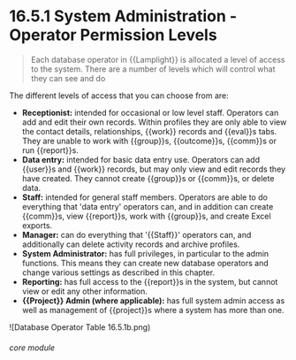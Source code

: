 # 16.5.1 System Administration - Operator Permission Levels

> Each database operator in {{Lamplight}} is allocated a level of access to the system. There are a number of levels which will control what they can see and do



The different levels of access that you can choose from are:

* **Receptionist:** intended for occasional or low level staff. Operators can add and edit their own records. Within profiles they are only able to view the contact details, relationships, {{work}} records and {{eval}}s tabs. They are unable to work with {{group}}s, {{outcome}}s, {{comm}}s or run {{report}}s.
* **Data entry:** intended for basic data entry use. Operators can add {{user}}s and {{work}} records, but may only view and edit records they have created. They cannot create {{group}}s or {{comm}}s, or delete data.
* **Staff:** intended for general staff members. Operators are able to do everything that 'data entry' operators can, and in addition can create {{comm}}s, view {{report}}s, work with {{group}}s, and create Excel exports.
* **Manager:** can do everything that '{{Staff}}' operators can, and additionally can delete activity records and archive profiles.
* **System Administrator:** has full privileges, in particular to the admin functions. This means they can create new database operators and change various settings as described in this chapter.
* **Reporting:** has full access to the {{report}}s in the system, but cannot view or edit any other information.
* **{{Project}} Admin (where applicable):** has full system admin access as well as management of {{project}}s where a system has more than one.

![Database Operator Table 16.5.1b.png)


###### core module

